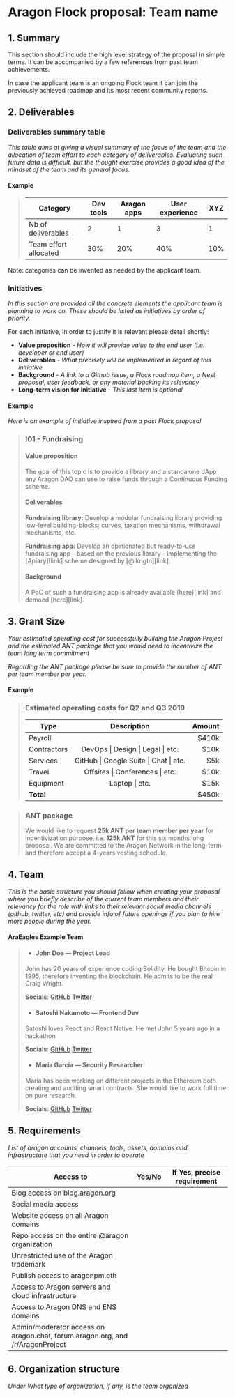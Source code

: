 # Aragon Flock proposal: Team name

## 1. Summary

This section should include the high level strategy of the proposal in simple terms. It can be accompanied by a few references from past team achievements.

In case the applicant team is an ongoing Flock team it can join the previously achieved roadmap and its most recent community reports.


## 2. Deliverables

### Deliverables summary table
*This table aims at giving a visual summary of the focus of the team and the allocation of team effort to each category of deliverables. Evaluating such future data is difficult, but the thought exercise provides a good idea of the mindset of the team and its general focus.*

#### Example
> | Category               | Dev tools | Aragon apps | User experience  | XYZ |
> |------------------------|-----------|-------------|------------------|-----|
> | Nb of  deliverables    | 2         | 1           | 3                | 1   |
> | Team effort  allocated | 30%       | 20%         | 40%              | 10% |

Note: categories can be invented as needed by the applicant team.

### Initiatives

*In this section are provided all the concrete elements the applicant team is planning to work on. These should be listed as initiatives by order of priority.*

For each initiative, in order to justify it is relevant please detail shortly:
- **Value proposition** - *How it will provide value to the end user (i.e. developer or end user)*
- **Deliverables** - *What precisely will be implemented in regard of this initiative*
- **Background** - *A link to a Github issue, a Flock roadmap item, a Nest proposal, user feedback, or any material backing its relevancy*
- **Long-term vision for initiative** - *This last item is optional*

#### Example

*Here is an example of initiative inspired from a past Flock proposal*

> ### I01 - Fundraising
> #### Value proposition
> The goal of this topic is to provide a library and a standalone dApp any Aragon DAO can use to raise funds through a Continuous Funding scheme.
>
> #### Deliverables
>
> **Fundraising library:** Develop a modular fundraising library providing low-level building-blocks: curves, taxation mechanisms, withdrawal mechanisms, etc.
>
> **Fundraising app:** Develop an opinionated but ready-to-use fundraising app - based on the previous library - implementing the [Apiary][link] scheme designed by [@lkngtn][link].
>
> #### Background
>
> A PoC of such a fundraising app is already available [here][link] and demoed [here][link].


## 3. Grant Size

*Your estimated operating cost for successfully building the Aragon Project  and the estimated ANT package that you would need to incentivize the team long term commitment*

*Regarding the ANT package please be sure to provide the number of ANT per team member per year.*

#### Example

> ### Estimated operating costs for Q2 and Q3 2019
>
> | Type        |              Description               | Amount |
> | ----------- | :------------------------------------: | -----: |
> | Payroll     |                                        | \$410k |
> | Contractors |   DevOps \| Design \| Legal \| etc.    |  \$10k |
> | Services    | GitHub \| Google Suite \| Chat \| etc. |   \$5k |
> | Travel      |    Offsites \| Conferences \| etc.     |  \$10k |
> | Equipment   |             Laptop \| etc.             |  \$15k |
> | **Total**   |                                        | \$450k |




> ### ANT package
>
> We would like to request **25k ANT per team member per year** for incentivization purpose, i.e. **125k ANT** for this six months long proposal. We are committed to the Aragon Network in the long-term and therefore accept a 4-years vesting schedule.

## 4. Team

*This is the basic structure you should follow when creating your proposal where you briefly describe of the current team members and their relevancy for the role with links to their relevant social media channels (github, twitter, etc) and provide info of future openings if you plan to hire more people during the year.*

#### AraEagles Example Team

> - #### John Doe — Project Lead
>
> John has 20 years of experience coding Solidity. He bought Bitcoin in 1995, therefore inventing the blockchain. He admits to be the real Craig Wright.
>
> **Socials**: [GitHub](#) [Twitter](#)
>
> - #### Satoshi Nakamoto — Frontend Dev
>
> Satoshi loves React and React Native. He met John 5 years ago in a hackathon
>
> **Socials**: [GitHub](#) [Twitter](#)
>
> - #### Maria Garcia — Security Researcher
>
> Maria has been working on different projects in the Ethereum both creating and auditing smart contracts. She would like to work full time on pure research.
>
> **Socials**: [GitHub](#) [Twitter](#)

## 5. Requirements

*List of aragon accounts, channels, tools, assets, domains and infrastructure that you need in order to operate*

| Access to                                                                        | Yes/No | If Yes,  precise requirement |
|----------------------------------------------------------------------------------|--------|------------------------------|
| Blog access  on blog.aragon.org                                                  |        |                              |
| Social media access                                                              |        |                              |
| Website access on  all Aragon domains                                            |        |                              |
| Repo access on the entire  @aragon organization                                  |        |                              |
| Unrestricted use of  the Aragon trademark                                        |        |                              |
| Publish access  to aragonpm.eth                                                  |        |                              |
| Access to Aragon servers  and cloud infrastructure                               |        |                              |
| Access to Aragon  DNS and ENS domains                                            |        |                              |
| Admin/moderator access  on aragon.chat,  forum.aragon.org,  and /r/AragonProject |        |                              |

## 6. Organization structure  

*Under What type of organization, if any, is the team organized*
